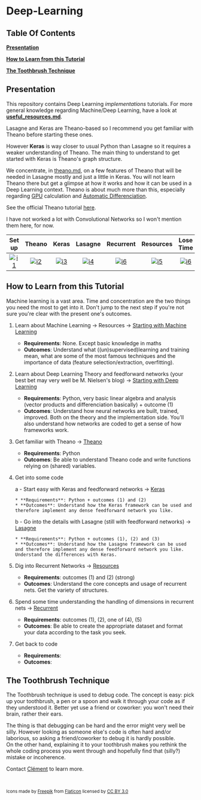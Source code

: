 # Deep-Learning

## Table Of Contents

**[Presentation](#presentation)**  

**[How to Learn from this Tutorial](#how-to-learn-from-this-tutorial)** 
 
**[The Toothbrush Technique](#the-toothbrush-technique)**

## Presentation


This repository contains Deep Learning *implementations* tutorials. For more general knowledge regarding Machine/Deep Learning, have a look at **[useful_resources.md](/useful_resources.md)**. 

Lasagne and Keras are Theano-based so I recommend you get familiar with Theano before starting these ones.  

However **Keras** is way closer to usual Python than Lasagne so it requires a weaker understanding of Theano. The main thing to understand to get started with Keras is Theano's graph structure.


We concentrate, in [theano.md](/theano.md), on a few features of Theano that will be needed in Lasagne mostly and just a little in Keras. You will not learn Theano there but get a glimpse at how it works and how it can be used in a Deep Learning context. Theano is about much more than this, especially regarding [GPU](http://deeplearning.net/software/theano/tutorial/using_gpu.html) calculation and [Automatic Differenciation](http://deeplearning.net/software/theano/tutorial/gradients.html).


See the official Theano tutorial [here](http://deeplearning.net/software/theano/tutorial/).

I have not worked a lot with Convolutional Networks so I won't mention them here, for now.

| Set up  | Theano   | Keras | Lasagne |Recurrent| Resources | Lose Time |
|:---------:|:----------:|:-------:|:---------:|:-----------:|:-----------:|:--------:|
|[![i1][setup-image]](/setup.md)|[![i2][theano-image]](/theano.md)|[![i3][keras-image]](/keras)|[![i4][lasagne-image]](/lasagne)|[![i6][recurrent-image]](/recurrent.md)| [![i5][resources-image]](/useful_resources.md) |[![i6][time-image]](http://9gag.com/)|

## How to Learn from this Tutorial

Machine learning is a vast area. Time and concentration are the two things you need the most to get into it. Don't jump to the next step if you're not sure you're clear with the present one's outcomes. 


1. Learn about Machine Learning -> Resources -> [Starting with Machine Learning](/useful_resources.md#starting-with-machine-learning)
    * **Requirements**: None. Except basic knowledge in maths
    * **Outcomes**: Understand what ((un)supervised)learning and training mean, what are some of the most famous techniques and the importance of data (feature selection/extraction, overfitting).


2. Learn about Deep Learning Theory and feedforward networks (your best bet may very well be M. Nielsen's blog)  -> [Starting with Deep Learning](/useful_resources.md#starting-with-deep-learning)
    * **Requirements**: Python, very basic linear algebra and analysis (vector products and differenciation basically) + outcome (1)
    * **Outcomes**: Understand how neural networks are built, trained, improved. Both on the theory and the implementation side. You'll also understand how networks are coded to get a sense of how frameworks work.


3. Get familiar with Theano -> [Theano](/theano.md)
    * **Requirements**: Python
    * **Outcomes**: Be able to understand Theano code and write functions relying on (shared) variables. 


4. Get into some code 

	a - Start easy with Keras and feedforward networks -> [Keras](/keras/feedforward/)

	   * **Requirements**: Python + outcomes (1) and (2)
	   * **Outcomes**: Understand how the Keras framework can be used and therefore implement any dense feedforward network you like.
  
	b - Go into the details with Lasagne (still with feedforward networks) -> [Lasagne](/lasagne/feedforward/)

	   * **Requirements**: Python + outcomes (1), (2) and (3)
	   * **Outcomes**: Understand how the Lasagne framework can be used and therefore implement any dense feedforward network you like. Understand the differences with Keras.

  
5. Dig into Recurrent Networks -> [Resources](/useful_resources.md#on-recurrent-neural-networks) 
    * **Requirements**: outcomes (1) and (2) (strong)
    * **Outcomes**: Understand the core concepts and usage of recurrent nets. Get the variety of structures.


6. Spend some time understanding the handling of dimensions in recurrent nets -> [Recurrent](/recurrent.md)
    * **Requirements**: outcomes (1), (2), one of (4), (5)
    * **Outcomes**: Be able to create the appropriate dataset and format your data according to the task you seek.


7. Get back to code  
    * **Requirements**:
    * **Outcomes**:



## The Toothbrush Technique

The Toothbrush technique is used to debug code. The concept is easy: pick up your toothbrush, a pen or a spoon and walk it through your code as if they understood it. Better yet use a friend or coworker: you won't need their brain, rather their ears. 

The thing is that debugging can be hard and the error might very well be silly. However looking as someone else's code is often hard and/or laborious, so asking a friend/coworker to debug it is hardly possible.  
On the other hand, explaining it to your toothbrush makes you rethink the whole coding process you went through and hopefully find that (silly?) mistake or incoherence. 

Contact [Clément](https://www.linkedin.com/in/cl%C3%A9ment-nicolle-18ba2267) to learn more.

<br> 

<sub>Icons made by [Freepik](http://www.freepik.com) from [Flaticon](http://www.flaticon.com) licensed by [CC BY 3.0](http://creativecommons.org/licenses/by/3.0/)
	
	
[theano-image]: http://s18.postimg.org/cuim8chtx/four56.png
[resources-image]: http://s22.postimg.org/6alksj4t9/idea14.png
[lasagne-image]: http://s24.postimg.org/5sotgm269/stack13.png
[keras-image]: http://s12.postimg.org/xvsdbaepl/unicorn.png
[setup-image]: http://s2.postimg.org/hgrwawlid/three115.png
[time-image]: http://s22.postimg.org/y0v2jhcf1/clock164.png
[recurrent-image]: http://s12.postimg.org/fdm1mirux/graph16.png

